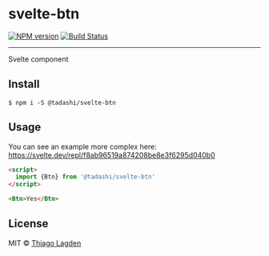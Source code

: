 # svelte-btn

[![NPM version][npm-img]][npm]
[![Build Status][ci-img]][ci]


[npm-img]:         https://img.shields.io/npm/v/@tadashi/svelte-btn.svg
[npm]:             https://www.npmjs.com/package/@tadashi/svelte-btn
[ci-img]:          https://github.com/lagden/svelte-btn/workflows/Node.js%20CI/badge.svg
[ci]:              https://github.com/lagden/svelte-btn/actions?query=workflow%3A%22Node.js+CI%22

---

Svelte component

## Install

```
$ npm i -S @tadashi/svelte-btn
```


## Usage

You can see an example more complex here: https://svelte.dev/repl/f8ab96519a874208be8e3f6295d040b0

```html
<script>
  import {Btn} from '@tadashi/svelte-btn'
</script>

<Btn>Yes</Btn>
```


## License

MIT © [Thiago Lagden](https://github.com/lagden)
